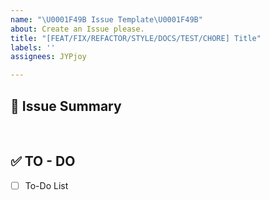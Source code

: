 ```yaml
---
name: "\U0001F49B Issue Template\U0001F49B"
about: Create an Issue please.
title: "[FEAT/FIX/REFACTOR/STYLE/DOCS/TEST/CHORE] Title"
labels: ''
assignees: JYPjoy

---
```


## 📝 Issue Summary
<!--어떤 이슈인지 간략하게 설명해 주세요-->

<br/>

## ✅ TO - DO
<!--해야 할 일들을 적어 주세요.-->
- [ ] To-Do List
